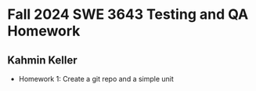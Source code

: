 # Fall 2024 SWE 3643 Testing and QA Homework
## Kahmin Keller

- Homework 1: Create a git repo and a simple unit
